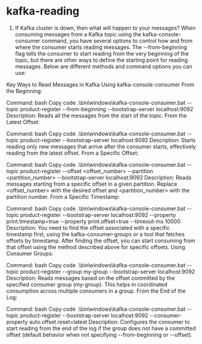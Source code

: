 # kafka-reading

1.	If Kafka cluster is down, then what will happen to your messages?
When consuming messages from a Kafka topic using the kafka-console-consumer command, you have several options to control how and from where the consumer starts reading messages. The --from-beginning flag tells the consumer to start reading from the very beginning of the topic, but there are other ways to define the starting point for reading messages. Below are different methods and command options you can use:

Key Ways to Read Messages in Kafka Using kafka-console-consumer
From the Beginning:

Command:
bash
Copy code
.\bin\windows\kafka-console-consumer.bat --topic product-register --from-beginning --bootstrap-server localhost:9092
Description: Reads all the messages from the start of the topic.
From the Latest Offset:

Command:
bash
Copy code
.\bin\windows\kafka-console-consumer.bat --topic product-register --bootstrap-server localhost:9092
Description: Starts reading only new messages that arrive after the consumer starts, effectively reading from the latest offset.
From a Specific Offset:

Command:
bash
Copy code
.\bin\windows\kafka-console-consumer.bat --topic product-register --offset <offset_number> --partition <partition_number> --bootstrap-server localhost:9092
Description: Reads messages starting from a specific offset in a given partition. Replace <offset_number> with the desired offset and <partition_number> with the partition number.
From a Specific Timestamp:

Command:
bash
Copy code
.\bin\windows\kafka-console-consumer.bat --topic product-register --bootstrap-server localhost:9092 --property print.timestamp=true --property print.offset=true --timeout-ms 10000
Description: You need to find the offset associated with a specific timestamp first, using the kafka-consumer-groups or a tool that fetches offsets by timestamp. After finding the offset, you can start consuming from that offset using the method described above for specific offsets.
Using Consumer Groups:

Command:
bash
Copy code
.\bin\windows\kafka-console-consumer.bat --topic product-register --group my-group --bootstrap-server localhost:9092
Description: Reads messages based on the offset committed by the specified consumer group (my-group). This helps in coordinated consumption across multiple consumers in a group.
From the End of the Log:

Command:
bash
Copy code
.\bin\windows\kafka-console-consumer.bat --topic product-register --bootstrap-server localhost:9092 --consumer-property auto.offset.reset=latest
Description: Configures the consumer to start reading from the end of the log if the group does not have a committed offset (default behavior when not specifying --from-beginning or --offset).

